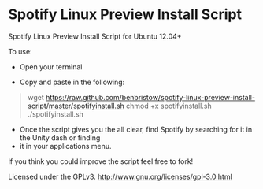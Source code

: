 Spotify Linux Preview Install Script
====================================
Spotify Linux Preview Install Script for Ubuntu 12.04+

To use:
- Open your terminal

- Copy and paste in the following:

> wget https://raw.github.com/benbristow/spotify-linux-preview-install-script/master/spotifyinstall.sh
> chmod +x spotifyinstall.sh
> ./spotifyinstall.sh

- Once the script gives you the all clear, find Spotify by searching for it in the Unity dash or finding 
- it in your applications menu.

If you think you could improve the script feel free to fork!

Licensed under the GPLv3.
http://www.gnu.org/licenses/gpl-3.0.html
